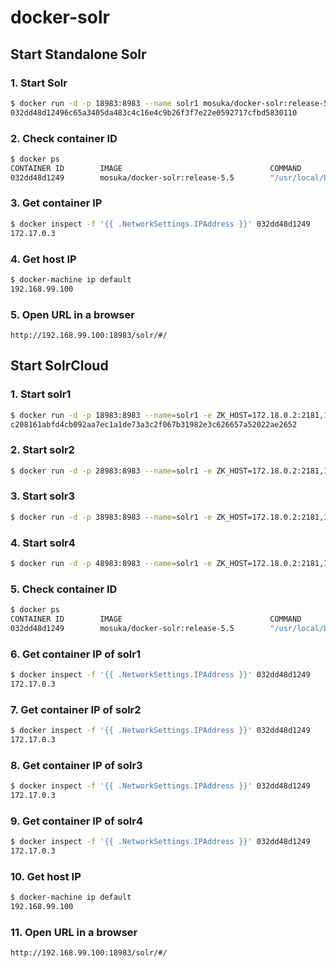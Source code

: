 # docker-solr

## Start Standalone Solr

### 1. Start Solr

```sh
$ docker run -d -p 18983:8983 --name solr1 mosuka/docker-solr:release-5.5
032dd48d12496c65a3405da483c4c16e4c9b26f3f7e22e0592717cfbd5830110
```

### 2. Check container ID

```sh
$ docker ps
CONTAINER ID        IMAGE                                 COMMAND                  CREATED             STATUS              PORTS                                         NAMES
032dd48d1249        mosuka/docker-solr:release-5.5        "/usr/local/bin/docke"   15 seconds ago      Up 14 seconds       0.0.0.0:18983->8983/tcp                       solr1
```

### 3. Get container IP

```sh
$ docker inspect -f '{{ .NetworkSettings.IPAddress }}' 032dd48d1249
172.17.0.3
```

### 4. Get host IP

```sh
$ docker-machine ip default
192.168.99.100
```

### 5. Open URL in a browser

```
http://192.168.99.100:18983/solr/#/
```

## Start SolrCloud

### 1. Start solr1

```sh
$ docker run -d -p 18983:8983 --name=solr1 -e ZK_HOST=172.18.0.2:2181,172.18.0.3:2181,172.18.0.4:2181/solr mosuka/docker-solr:release-5.5
c208161abfd4cb092aa7ec1a1de73a3c2f067b31982e3c626657a52022ae2652
```

### 2. Start solr2

```sh
$ docker run -d -p 28983:8983 --name=solr1 -e ZK_HOST=172.18.0.2:2181,172.18.0.3:2181,172.18.0.4:2181/solr mosuka/docker-solr:release-5.5
```

### 3. Start solr3

```sh
$ docker run -d -p 38983:8983 --name=solr1 -e ZK_HOST=172.18.0.2:2181,172.18.0.3:2181,172.18.0.4:2181/solr mosuka/docker-solr:release-5.5
```

### 4. Start solr4

```sh
$ docker run -d -p 48983:8983 --name=solr1 -e ZK_HOST=172.18.0.2:2181,172.18.0.3:2181,172.18.0.4:2181/solr mosuka/docker-solr:release-5.5
```

### 5. Check container ID

```sh
$ docker ps
CONTAINER ID        IMAGE                                 COMMAND                  CREATED             STATUS              PORTS                                         NAMES
032dd48d1249        mosuka/docker-solr:release-5.5        "/usr/local/bin/docke"   15 seconds ago      Up 14 seconds       0.0.0.0:18983->8983/tcp                       solr1
```

### 6. Get container IP of solr1

```sh
$ docker inspect -f '{{ .NetworkSettings.IPAddress }}' 032dd48d1249
172.17.0.3
```

### 7. Get container IP of solr2

```sh
$ docker inspect -f '{{ .NetworkSettings.IPAddress }}' 032dd48d1249
172.17.0.3
```

### 8. Get container IP of solr3

```sh
$ docker inspect -f '{{ .NetworkSettings.IPAddress }}' 032dd48d1249
172.17.0.3
```

### 9. Get container IP of solr4

```sh
$ docker inspect -f '{{ .NetworkSettings.IPAddress }}' 032dd48d1249
172.17.0.3
```

### 10. Get host IP

```sh
$ docker-machine ip default
192.168.99.100
```

### 11. Open URL in a browser

```
http://192.168.99.100:18983/solr/#/
```

